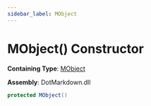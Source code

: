 ```yaml
---
sidebar_label: MObject
---
```


# MObject\(\) Constructor

**Containing Type**: [MObject](../index.md)

**Assembly**: DotMarkdown\.dll

```csharp
protected MObject()
```

